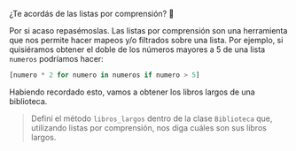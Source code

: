 ¿Te acordás de las listas por comprensión? :eyes:

Por si acaso repasémoslas. Las listas por comprensión son una herramienta que nos permite hacer mapeos y/o filtrados sobre una lista. Por ejemplo, si quisiéramos obtener el doble de los números mayores a 5 de una lista `numeros` podríamos hacer:

```python
[numero * 2 for numero in numeros if numero > 5]
```

Habiendo recordado esto, vamos a obtener los libros largos de una biblioteca.

> Definí el método `libros_largos` dentro de la clase `Biblioteca` que, utilizando listas por comprensión, nos diga cuáles son sus libros largos.